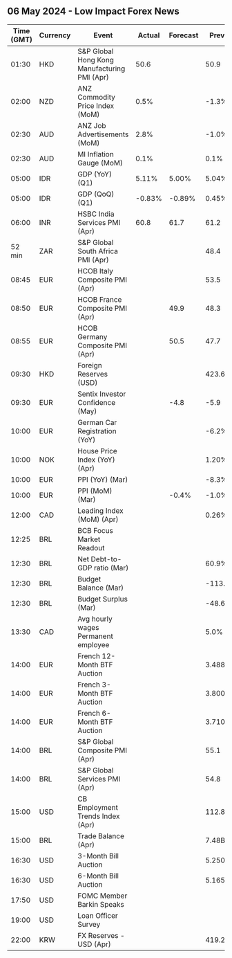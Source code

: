 ## 06 May 2024 - Low Impact Forex News

| Time (GMT) | Currency | Event | Actual | Forecast | Previous |
|------|----------|-------|--------|----------|----------|
| 01:30 | HKD | S&P Global Hong Kong Manufacturing PMI (Apr) | 50.6 |  | 50.9 |
| 02:00 | NZD | ANZ Commodity Price Index (MoM) | 0.5% |  | -1.3% |
| 02:30 | AUD | ANZ Job Advertisements (MoM) | 2.8% |  | -1.0% |
| 02:30 | AUD | MI Inflation Gauge (MoM) | 0.1% |  | 0.1% |
| 05:00 | IDR | GDP (YoY) (Q1) | 5.11% | 5.00% | 5.04% |
| 05:00 | IDR | GDP (QoQ) (Q1) | -0.83% | -0.89% | 0.45% |
| 06:00 | INR | HSBC India Services PMI (Apr) | 60.8 | 61.7 | 61.2 |
| 52 min | ZAR | S&P Global South Africa PMI (Apr) |  |  | 48.4 |
| 08:45 | EUR | HCOB Italy Composite PMI (Apr) |  |  | 53.5 |
| 08:50 | EUR | HCOB France Composite PMI (Apr) |  | 49.9 | 48.3 |
| 08:55 | EUR | HCOB Germany Composite PMI (Apr) |  | 50.5 | 47.7 |
| 09:30 | HKD | Foreign Reserves (USD) |  |  | 423.60B |
| 09:30 | EUR | Sentix Investor Confidence (May) |  | -4.8 | -5.9 |
| 10:00 | EUR | German Car Registration (YoY) |  |  | -6.2% |
| 10:00 | NOK | House Price Index (YoY) (Apr) |  |  | 1.20% |
| 10:00 | EUR | PPI (YoY) (Mar) |  |  | -8.3% |
| 10:00 | EUR | PPI (MoM) (Mar) |  | -0.4% | -1.0% |
| 12:00 | CAD | Leading Index (MoM) (Apr) |  |  | 0.26% |
| 12:25 | BRL | BCB Focus Market Readout |  |  |  |
| 12:30 | BRL | Net Debt-to-GDP ratio (Mar) |  |  | 60.9% |
| 12:30 | BRL | Budget Balance (Mar) |  |  | -113.858B |
| 12:30 | BRL | Budget Surplus (Mar) |  |  | -48.692B |
| 13:30 | CAD | Avg hourly wages Permanent employee |  |  | 5.0% |
| 14:00 | EUR | French 12-Month BTF Auction |  |  | 3.488% |
| 14:00 | EUR | French 3-Month BTF Auction |  |  | 3.800% |
| 14:00 | EUR | French 6-Month BTF Auction |  |  | 3.710% |
| 14:00 | BRL | S&P Global Composite PMI (Apr) |  |  | 55.1 |
| 14:00 | BRL | S&P Global Services PMI (Apr) |  |  | 54.8 |
| 15:00 | USD | CB Employment Trends Index (Apr) |  |  | 112.84 |
| 15:00 | BRL | Trade Balance (Apr) |  |  | 7.48B |
| 16:30 | USD | 3-Month Bill Auction |  |  | 5.250% |
| 16:30 | USD | 6-Month Bill Auction |  |  | 5.165% |
| 17:50 | USD | FOMC Member Barkin Speaks |  |  |  |
| 19:00 | USD | Loan Officer Survey |  |  |  |
| 22:00 | KRW | FX Reserves - USD (Apr) |  |  | 419.25B |
